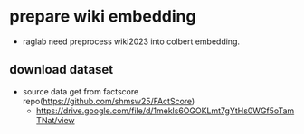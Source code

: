 # prepare wiki embedding
- raglab need preprocess wiki2023 into colbert embedding.
## download dataset
- source data get from factscore repo(https://github.com/shmsw25/FActScore)
  - https://drive.google.com/file/d/1mekls6OGOKLmt7gYtHs0WGf5oTamTNat/view
## 

